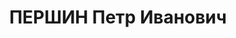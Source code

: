 ---
title: ПЕРШИН Петр Иванович
description: 'Род. в 1902, Пермская губ. Проживал: г. Боготол. Бригадир хозбригады
  в депо станции Боготол.

  Арестован 24.12.1936. Обв.: шпионаж, участие в к.-р. терр. организации. Приговор:
  ВК ВС СССР, 19.04.1937 – ВМН. Расстрелян 19.04.1937, в г. Красноярске.

  Реабилитирован ВК ВС СССР 13.07.1957'
---